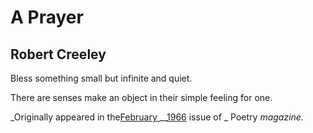 # A Prayer
## Robert Creeley
Bless
something small
but infinite
and quiet.

There are senses
make an object
in their simple
feeling for one.


 _Originally appeared in the[February
](/poetrymagazine/browse/107/5#20597588)__[1966](/poetrymagazine/browse/107/5#20597588)
issue of _ Poetry _magazine._